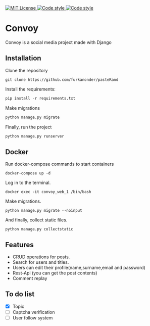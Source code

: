 <a href="https://github.com/furkanonder/Convoy/blob/master/LICENSE.txt" target="_blank">
  <img alt="MIT License" title="MIT License" src="https://img.shields.io/github/license/coogger/coogger.svg?style=for-the-badge"/>
</a>

<a href="https://github.com/psf/black" target="_blank">
 <img alt="Code style" title="Code style" src="https://img.shields.io/badge/Code%20style-black-black?style=for-the-badge"/>
</a>

<a href="https://github.com/timothycrosley/isort" target="_blank">
  <img alt="Code style" title="Code style" src="https://img.shields.io/badge/code%20style-isort-lightgrey?style=for-the-badge"/>
</a>

# Convoy
Convoy is a social media project made with Django

## Installation
Clone the repository
```
git clone https://github.com/furkanonder/pasteRand
```
Install the requirements:
```python
pip install -r requirements.txt
```
Make migrations
```python
python manage.py migrate
```
Finally, run the project
```python
python manage.py runserver
```

## Docker
Run docker-compose commands to start containers
```
docker-compose up -d
```
Log in to the terminal.
```
docker exec -it convoy_web_1 /bin/bash
```
Make migrations.
```
python manage.py migrate --noinput
```
And finally, collect static files.
```
python manage.py collectstatic
```
## Features
* CRUD operations for posts.
* Search for users and titles.
* Users can edit their profile(name,surname,email and password)
* Rest-Api (you can get the post contents)
* Comment replay    
## To do list
- [X] Topic
- [ ] Captcha verification
- [ ] User follow system
